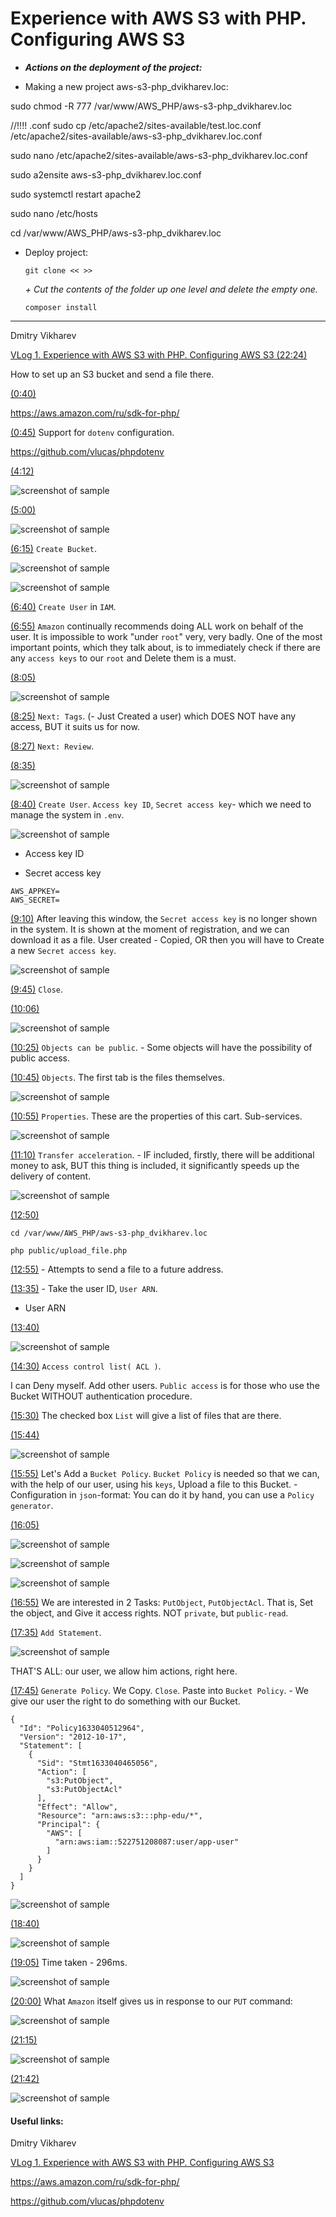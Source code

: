 Experience with AWS S3 with PHP. Configuring AWS S3
===================================================

* ***Actions on the deployment of the project:***

- Making a new project aws-s3-php_dvikharev.loc:
																	
sudo chmod -R 777 /var/www/AWS_PHP/aws-s3-php_dvikharev.loc

//!!!! .conf
sudo cp /etc/apache2/sites-available/test.loc.conf /etc/apache2/sites-available/aws-s3-php_dvikharev.loc.conf
		
sudo nano /etc/apache2/sites-available/aws-s3-php_dvikharev.loc.conf

sudo a2ensite aws-s3-php_dvikharev.loc.conf

sudo systemctl restart apache2

sudo nano /etc/hosts

cd /var/www/AWS_PHP/aws-s3-php_dvikharev.loc

- Deploy project:

	`git clone << >>`
	
	_+ Сut the contents of the folder up one level and delete the empty one._

	`composer install`		

---

Dmitry Vikharev

[VLog 1. Experience with AWS S3 with PHP. Configuring AWS S3 (22:24)]( https://www.youtube.com/watch?v=u17gX8Eajdc&ab_channel=DmitryVikharev )

How to set up an S3 bucket and send a file there.

[(0:40)]( https://youtu.be/u17gX8Eajdc?t=40 )

<https://aws.amazon.com/ru/sdk-for-php/>

[(0:45)]( https://youtu.be/u17gX8Eajdc?t=45 ) Support for `dotenv` configuration.

<https://github.com/vlucas/phpdotenv>

[(4:12)]( https://youtu.be/u17gX8Eajdc?t=252 )

![screenshot of sample]( https://github.com/mslobodyanyuk/aws-s3-php_dvikharev/blob/main/public/images/aws/1.png )

[(5:00)]( https://youtu.be/u17gX8Eajdc?t=300 )

![screenshot of sample]( https://github.com/mslobodyanyuk/aws-s3-php_dvikharev/blob/main/public/images/aws/2.png )

[(6:15)]( https://youtu.be/u17gX8Eajdc?t=375 ) `Create Bucket`.

![screenshot of sample]( https://github.com/mslobodyanyuk/aws-s3-php_dvikharev/blob/main/public/images/aws/3.png )

![screenshot of sample]( https://github.com/mslobodyanyuk/aws-s3-php_dvikharev/blob/main/public/images/aws/4.png )

[(6:40)]( https://youtu.be/u17gX8Eajdc?t=400 ) `Create User` in `IAM`.

[(6:55)]( https://youtu.be/u17gX8Eajdc?t=415 ) `Amazon` continually recommends doing ALL work on behalf of the user. It is impossible to work "under `root`" very, very badly.
One of the most important points, which they talk about, is to immediately check if there are any `access keys` to our `root` and Delete them is a must.

[(8:05)]( https://youtu.be/u17gX8Eajdc?t=485 )

![screenshot of sample]( https://github.com/mslobodyanyuk/aws-s3-php_dvikharev/blob/main/public/images/aws/5.png )

[(8:25)]( https://youtu.be/u17gX8Eajdc?t=505 ) `Next: Tags`. (- Just Created a user) which DOES NOT have any access, BUT it suits us for now.

[(8:27)]( https://youtu.be/u17gX8Eajdc?t=507 ) `Next: Review`.

[(8:35)]( https://youtu.be/u17gX8Eajdc?t=515 )

![screenshot of sample]( https://github.com/mslobodyanyuk/aws-s3-php_dvikharev/blob/main/public/images/aws/6.png )

[(8:40)]( https://youtu.be/u17gX8Eajdc?t=520 ) `Create User`. `Access key ID`, `Secret access key`- which we need to manage the system in `.env`.

![screenshot of sample]( https://github.com/mslobodyanyuk/aws-s3-php_dvikharev/blob/main/public/images/aws/7.png )

- Access key ID
												
- Secret access key
												
```
AWS_APPKEY=
AWS_SECRET=												
```

[(9:10)]( https://youtu.be/u17gX8Eajdc?t=550 ) After leaving this window, the `Secret access key` is no longer shown in the system. It is shown at the moment of registration, and we can download it as a file.
User created - Copied, OR then you will have to Create a new `Secret access key`.

![screenshot of sample]( https://github.com/mslobodyanyuk/aws-s3-php_dvikharev/blob/main/public/images/aws/8.png )

[(9:45)]( https://youtu.be/u17gX8Eajdc?t=585 ) `Close`.

[(10:06)]( https://youtu.be/u17gX8Eajdc?t=606 )

![screenshot of sample]( https://github.com/mslobodyanyuk/aws-s3-php_dvikharev/blob/main/public/images/aws/9.png )

[(10:25)]( https://youtu.be/u17gX8Eajdc?t=625 ) `Objects can be public`. - Some objects will have the possibility of public access.

[(10:45)]( https://youtu.be/u17gX8Eajdc?t=645 ) `Objects`. The first tab is the files themselves.

![screenshot of sample]( https://github.com/mslobodyanyuk/aws-s3-php_dvikharev/blob/main/public/images/aws/10.png )

[(10:55)]( https://youtu.be/u17gX8Eajdc?t=655 ) `Properties`. These are the properties of this cart. Sub-services.

![screenshot of sample]( https://github.com/mslobodyanyuk/aws-s3-php_dvikharev/blob/main/public/images/aws/11.png )

[(11:10)]( https://youtu.be/u17gX8Eajdc?t=670 ) `Transfer acceleration`. - IF included, firstly, there will be additional money to ask, BUT this thing is included, it significantly speeds up the delivery of content.

![screenshot of sample]( https://github.com/mslobodyanyuk/aws-s3-php_dvikharev/blob/main/public/images/aws/12.png )
 
[(12:50)]( https://youtu.be/u17gX8Eajdc?t=770 )

	cd /var/www/AWS_PHP/aws-s3-php_dvikharev.loc

	php public/upload_file.php
	
[(12:55)]( https://youtu.be/u17gX8Eajdc?t=775 )	- Attempts to send a file to a future address.
	
[(13:35)]( https://youtu.be/u17gX8Eajdc?t=815 ) - Take the user ID, `User ARN`.

- User ARN

[(13:40)]( https://youtu.be/u17gX8Eajdc?t=820 )

![screenshot of sample]( https://github.com/mslobodyanyuk/aws-s3-php_dvikharev/blob/main/public/images/aws/13.png )

[(14:30)]( https://youtu.be/u17gX8Eajdc?t=870 ) `Access control list( ACL )`. 

I can Deny myself. Add other users. `Public access` is for those who use the Bucket WITHOUT authentication procedure.

[(15:30)]( https://youtu.be/u17gX8Eajdc?t=930 ) The checked box `List` will give a list of files that are there.

[(15:44)]( https://youtu.be/u17gX8Eajdc?t=944 )

![screenshot of sample]( https://github.com/mslobodyanyuk/aws-s3-php_dvikharev/blob/main/public/images/aws/14.png )

[(15:55)]( https://youtu.be/u17gX8Eajdc?t=955 ) Let's Add a `Bucket Policy`. `Bucket Policy` is needed so that we can, with the help of our user, using his `keys`, Upload a file to this Bucket. - Configuration in `json`-format: You can do it by hand, you can use a `Policy generator`.

[(16:05)]( https://youtu.be/u17gX8Eajdc?t=965 )

![screenshot of sample]( https://github.com/mslobodyanyuk/aws-s3-php_dvikharev/blob/main/public/images/aws/15.png )

![screenshot of sample]( https://github.com/mslobodyanyuk/aws-s3-php_dvikharev/blob/main/public/images/aws/16.png )

![screenshot of sample]( https://github.com/mslobodyanyuk/aws-s3-php_dvikharev/blob/main/public/images/aws/17.png )

[(16:55)]( https://youtu.be/u17gX8Eajdc?t=1015 ) We are interested in 2 Tasks: `PutObject`, `PutObjectAcl`. That is, Set the object, and Give it access rights. NOT `private`, but `public-read`.

[(17:35)]( https://youtu.be/u17gX8Eajdc?t=1055 ) `Add Statement`.

![screenshot of sample]( https://github.com/mslobodyanyuk/aws-s3-php_dvikharev/blob/main/public/images/aws/18.png )

THAT'S ALL: our user, we allow him actions, right here.

[(17:45)]( https://youtu.be/u17gX8Eajdc?t=1065 ) `Generate Policy`. We Copy. `Close`. Paste into `Bucket Policy`. - We give our user the right to do something with our Bucket.

```
{
  "Id": "Policy1633040512964",
  "Version": "2012-10-17",
  "Statement": [
	{
	  "Sid": "Stmt1633040465056",
	  "Action": [
		"s3:PutObject",
		"s3:PutObjectAcl"
	  ],
	  "Effect": "Allow",
	  "Resource": "arn:aws:s3:::php-edu/*",
	  "Principal": {
		"AWS": [
		  "arn:aws:iam::522751208087:user/app-user"
		]
	  }
	}
  ]
}
```

![screenshot of sample]( https://github.com/mslobodyanyuk/aws-s3-php_dvikharev/blob/main/public/images/aws/19.png )

[(18:40)]( https://youtu.be/u17gX8Eajdc?t=1120 )

![screenshot of sample]( https://github.com/mslobodyanyuk/aws-s3-php_dvikharev/blob/main/public/images/terminal/1.png )

[(19:05)]( https://youtu.be/u17gX8Eajdc?t=1145 ) Time taken - 296ms.

![screenshot of sample]( https://github.com/mslobodyanyuk/aws-s3-php_dvikharev/blob/main/public/images/aws/20.png )

[(20:00)]( https://youtu.be/u17gX8Eajdc?t=1200 ) What `Amazon` itself gives us in response to our `PUT` command:

![screenshot of sample]( https://github.com/mslobodyanyuk/aws-s3-php_dvikharev/blob/main/public/images/terminal/2.png )

[(21:15)]( https://youtu.be/u17gX8Eajdc?t=1275 )

![screenshot of sample]( https://github.com/mslobodyanyuk/aws-s3-php_dvikharev/blob/main/public/images/aws/21.png )

[(21:42)]( https://youtu.be/u17gX8Eajdc?t=1302 )

![screenshot of sample]( https://github.com/mslobodyanyuk/aws-s3-php_dvikharev/blob/main/public/images/aws/22.png )
 
#### Useful links:

Dmitry Vikharev

[VLog 1. Experience with AWS S3 with PHP. Configuring AWS S3]( https://www.youtube.com/watch?v=u17gX8Eajdc&ab_channel=DmitryVikharev )

https://aws.amazon.com/ru/sdk-for-php/

https://github.com/vlucas/phpdotenv
